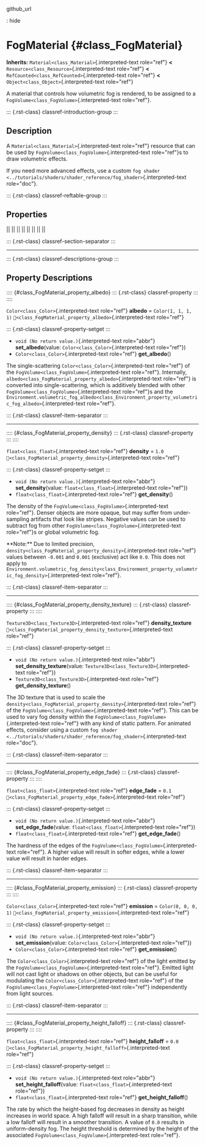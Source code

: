 github_url

:   hide

# FogMaterial {#class_FogMaterial}

**Inherits:** `Material<class_Material>`{.interpreted-text role="ref"}
**\<** `Resource<class_Resource>`{.interpreted-text role="ref"} **\<**
`RefCounted<class_RefCounted>`{.interpreted-text role="ref"} **\<**
`Object<class_Object>`{.interpreted-text role="ref"}

A material that controls how volumetric fog is rendered, to be assigned
to a `FogVolume<class_FogVolume>`{.interpreted-text role="ref"}.

::: {.rst-class}
classref-introduction-group
:::

## Description

A `Material<class_Material>`{.interpreted-text role="ref"} resource that
can be used by `FogVolume<class_FogVolume>`{.interpreted-text
role="ref"}s to draw volumetric effects.

If you need more advanced effects, use a custom
`fog shader <../tutorials/shaders/shader_reference/fog_shader>`{.interpreted-text
role="doc"}.

::: {.rst-class}
classref-reftable-group
:::

## Properties

||
||
||
||
||
||
||
||

::: {.rst-class}
classref-section-separator
:::

------------------------------------------------------------------------

::: {.rst-class}
classref-descriptions-group
:::

## Property Descriptions

:::: {#class_FogMaterial_property_albedo}
::: {.rst-class}
classref-property
:::
::::

`Color<class_Color>`{.interpreted-text role="ref"} **albedo** =
`Color(1, 1, 1, 1)`
`🔗<class_FogMaterial_property_albedo>`{.interpreted-text role="ref"}

::: {.rst-class}
classref-property-setget
:::

- `void (No return value.)`{.interpreted-text role="abbr"}
  **set_albedo**(value: `Color<class_Color>`{.interpreted-text
  role="ref"})
- `Color<class_Color>`{.interpreted-text role="ref"} **get_albedo**()

The single-scattering `Color<class_Color>`{.interpreted-text role="ref"}
of the `FogVolume<class_FogVolume>`{.interpreted-text role="ref"}.
Internally,
`albedo<class_FogMaterial_property_albedo>`{.interpreted-text
role="ref"} is converted into single-scattering, which is additively
blended with other `FogVolume<class_FogVolume>`{.interpreted-text
role="ref"}s and the
`Environment.volumetric_fog_albedo<class_Environment_property_volumetric_fog_albedo>`{.interpreted-text
role="ref"}.

::: {.rst-class}
classref-item-separator
:::

------------------------------------------------------------------------

:::: {#class_FogMaterial_property_density}
::: {.rst-class}
classref-property
:::
::::

`float<class_float>`{.interpreted-text role="ref"} **density** = `1.0`
`🔗<class_FogMaterial_property_density>`{.interpreted-text role="ref"}

::: {.rst-class}
classref-property-setget
:::

- `void (No return value.)`{.interpreted-text role="abbr"}
  **set_density**(value: `float<class_float>`{.interpreted-text
  role="ref"})
- `float<class_float>`{.interpreted-text role="ref"} **get_density**()

The density of the `FogVolume<class_FogVolume>`{.interpreted-text
role="ref"}. Denser objects are more opaque, but may suffer from
under-sampling artifacts that look like stripes. Negative values can be
used to subtract fog from other
`FogVolume<class_FogVolume>`{.interpreted-text role="ref"}s or global
volumetric fog.

\*\*Note:\*\* Due to limited precision,
`density<class_FogMaterial_property_density>`{.interpreted-text
role="ref"} values between `-0.001` and `0.001` (exclusive) act like
`0.0`. This does not apply to
`Environment.volumetric_fog_density<class_Environment_property_volumetric_fog_density>`{.interpreted-text
role="ref"}.

::: {.rst-class}
classref-item-separator
:::

------------------------------------------------------------------------

:::: {#class_FogMaterial_property_density_texture}
::: {.rst-class}
classref-property
:::
::::

`Texture3D<class_Texture3D>`{.interpreted-text role="ref"}
**density_texture**
`🔗<class_FogMaterial_property_density_texture>`{.interpreted-text
role="ref"}

::: {.rst-class}
classref-property-setget
:::

- `void (No return value.)`{.interpreted-text role="abbr"}
  **set_density_texture**(value:
  `Texture3D<class_Texture3D>`{.interpreted-text role="ref"})
- `Texture3D<class_Texture3D>`{.interpreted-text role="ref"}
  **get_density_texture**()

The 3D texture that is used to scale the
`density<class_FogMaterial_property_density>`{.interpreted-text
role="ref"} of the `FogVolume<class_FogVolume>`{.interpreted-text
role="ref"}. This can be used to vary fog density within the
`FogVolume<class_FogVolume>`{.interpreted-text role="ref"} with any kind
of static pattern. For animated effects, consider using a custom
`fog shader <../tutorials/shaders/shader_reference/fog_shader>`{.interpreted-text
role="doc"}.

::: {.rst-class}
classref-item-separator
:::

------------------------------------------------------------------------

:::: {#class_FogMaterial_property_edge_fade}
::: {.rst-class}
classref-property
:::
::::

`float<class_float>`{.interpreted-text role="ref"} **edge_fade** = `0.1`
`🔗<class_FogMaterial_property_edge_fade>`{.interpreted-text role="ref"}

::: {.rst-class}
classref-property-setget
:::

- `void (No return value.)`{.interpreted-text role="abbr"}
  **set_edge_fade**(value: `float<class_float>`{.interpreted-text
  role="ref"})
- `float<class_float>`{.interpreted-text role="ref"} **get_edge_fade**()

The hardness of the edges of the
`FogVolume<class_FogVolume>`{.interpreted-text role="ref"}. A higher
value will result in softer edges, while a lower value will result in
harder edges.

::: {.rst-class}
classref-item-separator
:::

------------------------------------------------------------------------

:::: {#class_FogMaterial_property_emission}
::: {.rst-class}
classref-property
:::
::::

`Color<class_Color>`{.interpreted-text role="ref"} **emission** =
`Color(0, 0, 0, 1)`
`🔗<class_FogMaterial_property_emission>`{.interpreted-text role="ref"}

::: {.rst-class}
classref-property-setget
:::

- `void (No return value.)`{.interpreted-text role="abbr"}
  **set_emission**(value: `Color<class_Color>`{.interpreted-text
  role="ref"})
- `Color<class_Color>`{.interpreted-text role="ref"} **get_emission**()

The `Color<class_Color>`{.interpreted-text role="ref"} of the light
emitted by the `FogVolume<class_FogVolume>`{.interpreted-text
role="ref"}. Emitted light will not cast light or shadows on other
objects, but can be useful for modulating the
`Color<class_Color>`{.interpreted-text role="ref"} of the
`FogVolume<class_FogVolume>`{.interpreted-text role="ref"} independently
from light sources.

::: {.rst-class}
classref-item-separator
:::

------------------------------------------------------------------------

:::: {#class_FogMaterial_property_height_falloff}
::: {.rst-class}
classref-property
:::
::::

`float<class_float>`{.interpreted-text role="ref"} **height_falloff** =
`0.0` `🔗<class_FogMaterial_property_height_falloff>`{.interpreted-text
role="ref"}

::: {.rst-class}
classref-property-setget
:::

- `void (No return value.)`{.interpreted-text role="abbr"}
  **set_height_falloff**(value: `float<class_float>`{.interpreted-text
  role="ref"})
- `float<class_float>`{.interpreted-text role="ref"}
  **get_height_falloff**()

The rate by which the height-based fog decreases in density as height
increases in world space. A high falloff will result in a sharp
transition, while a low falloff will result in a smoother transition. A
value of `0.0` results in uniform-density fog. The height threshold is
determined by the height of the associated
`FogVolume<class_FogVolume>`{.interpreted-text role="ref"}.
